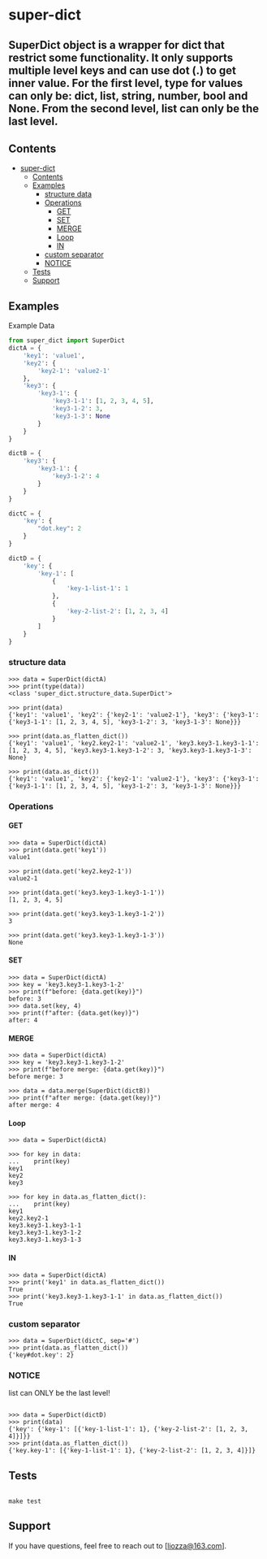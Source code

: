 # super-dict
SuperDict object is a wrapper for dict that restrict some functionality.
It only supports multiple level keys and can use dot (.) to get inner value.
For the first level, type for values can only be: dict, list, string, number, bool and None.
From the second level, list can only be the last level. 
-- 
## Contents
<!-- TOC -->
* [super-dict](#super-dict)
  * [Contents](#contents)
  * [Examples](#examples)
    * [structure data](#structure-data)
    * [Operations](#operations)
      * [GET](#get)
      * [SET](#set)
      * [MERGE](#merge)
      * [Loop](#loop)
      * [IN](#in)
    * [custom separator](#custom-separator)
    * [NOTICE](#notice)
  * [Tests](#tests)
  * [Support](#support)
<!-- TOC -->

## Examples
Example Data
```python
from super_dict import SuperDict
dictA = {
    'key1': 'value1',
    'key2': {
        'key2-1': 'value2-1'
    },
    'key3': {
        'key3-1': {
            'key3-1-1': [1, 2, 3, 4, 5],
            'key3-1-2': 3,
            'key3-1-3': None
        }
    }
}

dictB = {
    'key3': {
        'key3-1': {
            'key3-1-2': 4
        }
    }
}

dictC = {
    'key': {
        "dot.key": 2
    }
}

dictD = {
    'key': {
        'key-1': [
            {
                'key-1-list-1': 1
            },
            {
                'key-2-list-2': [1, 2, 3, 4]
            }
        ]
    }
}

```
### structure data
```doctest
>>> data = SuperDict(dictA)
>>> print(type(data))
<class 'super_dict.structure_data.SuperDict'>

>>> print(data)
{'key1': 'value1', 'key2': {'key2-1': 'value2-1'}, 'key3': {'key3-1': {'key3-1-1': [1, 2, 3, 4, 5], 'key3-1-2': 3, 'key3-1-3': None}}}

>>> print(data.as_flatten_dict())
{'key1': 'value1', 'key2.key2-1': 'value2-1', 'key3.key3-1.key3-1-1': [1, 2, 3, 4, 5], 'key3.key3-1.key3-1-2': 3, 'key3.key3-1.key3-1-3': None}

>>> print(data.as_dict())
{'key1': 'value1', 'key2': {'key2-1': 'value2-1'}, 'key3': {'key3-1': {'key3-1-1': [1, 2, 3, 4, 5], 'key3-1-2': 3, 'key3-1-3': None}}}

```

### Operations
#### GET
```doctest
>>> data = SuperDict(dictA)
>>> print(data.get('key1'))
value1

>>> print(data.get('key2.key2-1'))
value2-1

>>> print(data.get('key3.key3-1.key3-1-1'))
[1, 2, 3, 4, 5]

>>> print(data.get('key3.key3-1.key3-1-2'))
3

>>> print(data.get('key3.key3-1.key3-1-3'))
None

```

#### SET
```doctest
>>> data = SuperDict(dictA)
>>> key = 'key3.key3-1.key3-1-2'
>>> print(f"before: {data.get(key)}")
before: 3
>>> data.set(key, 4)
>>> print(f"after: {data.get(key)}")
after: 4

```

#### MERGE
```doctest
>>> data = SuperDict(dictA)
>>> key = 'key3.key3-1.key3-1-2'
>>> print(f"before merge: {data.get(key)}")
before merge: 3

>>> data = data.merge(SuperDict(dictB))
>>> print(f"after merge: {data.get(key)}")
after merge: 4

```

#### Loop

```doctest
>>> data = SuperDict(dictA)

>>> for key in data:
...    print(key)
key1
key2
key3

>>> for key in data.as_flatten_dict():
...    print(key)
key1
key2.key2-1
key3.key3-1.key3-1-1
key3.key3-1.key3-1-2
key3.key3-1.key3-1-3

```

#### IN
```doctest
>>> data = SuperDict(dictA)
>>> print('key1' in data.as_flatten_dict())
True
>>> print('key3.key3-1.key3-1-1' in data.as_flatten_dict())
True

```

### custom separator
```doctest
>>> data = SuperDict(dictC, sep='#')
>>> print(data.as_flatten_dict())
{'key#dot.key': 2}

```

### NOTICE
list can ONLY be the last level!
```doctest

>>> data = SuperDict(dictD)
>>> print(data)
{'key': {'key-1': [{'key-1-list-1': 1}, {'key-2-list-2': [1, 2, 3, 4]}]}}
>>> print(data.as_flatten_dict())
{'key.key-1': [{'key-1-list-1': 1}, {'key-2-list-2': [1, 2, 3, 4]}]}

```

## Tests
```shell

make test

```

## Support
If you have questions, feel free to reach out to [liozza@163.com].